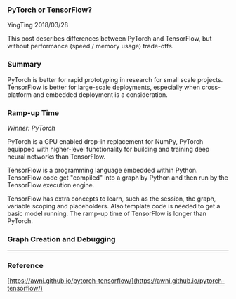 ### PyTorch or TensorFlow?

YingTing 2018/03/28

This post describes differences between PyTorch and TensorFlow, but without performance \(speed / memory usage\) trade-offs.

### Summary

PyTorch is better for rapid prototyping in research for small scale projects. TensorFlow is better for large-scale deployments, especially when cross-platform and embedded deployment is a consideration.

### Ramp-up Time

_Winner: PyTorch_

PyTorch is a GPU enabled drop-in replacement for NumPy, PyTorch equipped with higher-level functionality for building and training deep neural networks than TensorFlow.

TensorFlow is a programming language embedded within Python. TensorFlow code get "compiled" into a graph by Python and then run by the TensorFlow execution engine.

TensorFlow has extra concepts to learn, such as the session, the graph, variable scoping and placeholders. Also template code is needed to get a basic model running. The ramp-up time of TensorFlow is longer than PyTorch.

### Graph Creation and Debugging



---

### Reference

[https://awni.github.io/pytorch-tensorflow/](https://awni.github.io/pytorch-tensorflow/)

